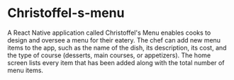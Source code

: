 # Christoffel-s-menu
A React Native application called Christoffel's Menu enables cooks to design and oversee a menu for their eatery.  The chef can add new menu items to the app, such as the name of the dish, its description, its cost, and the type of course (desserts, main courses, or appetizers).  The home screen lists every item that has been added along with the total number of menu items.
